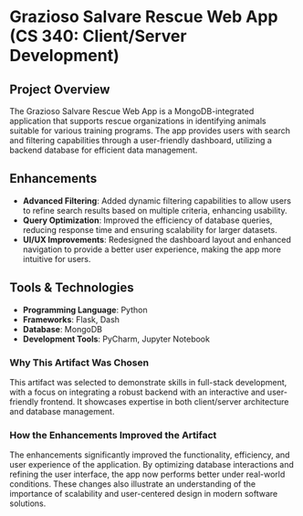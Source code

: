 # Grazioso Salvare Rescue Web App (CS 340: Client/Server Development)

## Project Overview
The Grazioso Salvare Rescue Web App is a MongoDB-integrated application that supports rescue organizations in identifying animals suitable for various training programs. The app provides users with search and filtering capabilities through a user-friendly dashboard, utilizing a backend database for efficient data management.

## Enhancements
- **Advanced Filtering**: Added dynamic filtering capabilities to allow users to refine search results based on multiple criteria, enhancing usability.
- **Query Optimization**: Improved the efficiency of database queries, reducing response time and ensuring scalability for larger datasets.
- **UI/UX Improvements**: Redesigned the dashboard layout and enhanced navigation to provide a better user experience, making the app more intuitive for users.

## Tools & Technologies
- **Programming Language**: Python
- **Frameworks**: Flask, Dash
- **Database**: MongoDB
- **Development Tools**: PyCharm, Jupyter Notebook

### Why This Artifact Was Chosen
This artifact was selected to demonstrate skills in full-stack development, with a focus on integrating a robust backend with an interactive and user-friendly frontend. It showcases expertise in both client/server architecture and database management.

### How the Enhancements Improved the Artifact
The enhancements significantly improved the functionality, efficiency, and user experience of the application. By optimizing database interactions and refining the user interface, the app now performs better under real-world conditions. These changes also illustrate an understanding of the importance of scalability and user-centered design in modern software solutions.

